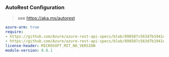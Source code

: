 ### AutoRest Configuration

> see https://aka.ms/autorest

``` yaml
azure-arm: true
require:
- https://github.com/Azure/azure-rest-api-specs/blob/898587c563d7b1941e1a10779ea7b122dce8ad6f/specification/agrifood/resource-manager/readme.md
- https://github.com/Azure/azure-rest-api-specs/blob/898587c563d7b1941e1a10779ea7b122dce8ad6f/specification/agrifood/resource-manager/readme.go.md
license-header: MICROSOFT_MIT_NO_VERSION
module-version: 0.6.1
```